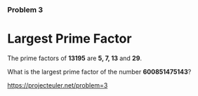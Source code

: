 ### Problem 3
# Largest Prime Factor

The prime factors of **13195** are **5, 7, 13** and **29**.

What is the largest prime factor of the number **600851475143**?

https://projecteuler.net/problem=3
